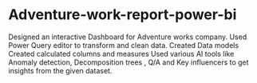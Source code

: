 # Adventure-work-report-power-bi
Designed an interactive Dashboard for Adventure works company.
Used Power Query editor to transform and clean data.
Created Data models
Created calculated columns and measures 
Used various AI tools like Anomaly detection, Decomposition trees , Q/A and Key influencers to get insights from the given dataset.
